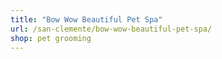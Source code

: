 ```yaml
---
title: "Bow Wow Beautiful Pet Spa"
url: /san-clemente/bow-wow-beautiful-pet-spa/
shop: pet grooming
---
```

